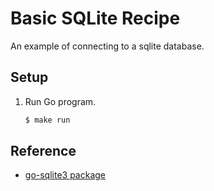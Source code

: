 # Basic SQLite Recipe

An example of connecting to a sqlite database.

## Setup

1. Run Go program.

   ```bash
   $ make run
   ```

## Reference

* [go-sqlite3 package](https://github.com/mattn/go-sqlite3)
